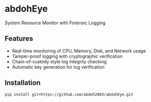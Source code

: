 # abdohEye

System Resource Monitor with Forensic Logging

## Features
- Real-time monitoring of CPU, Memory, Disk, and Network usage
- Tamper-proof logging with cryptographic verification
- Chain-of-custody style log integrity checking
- Automatic key generation for log verification

## Installation
```bash
pip install git+https://github.com/abdoh2003/abdohEye.git
